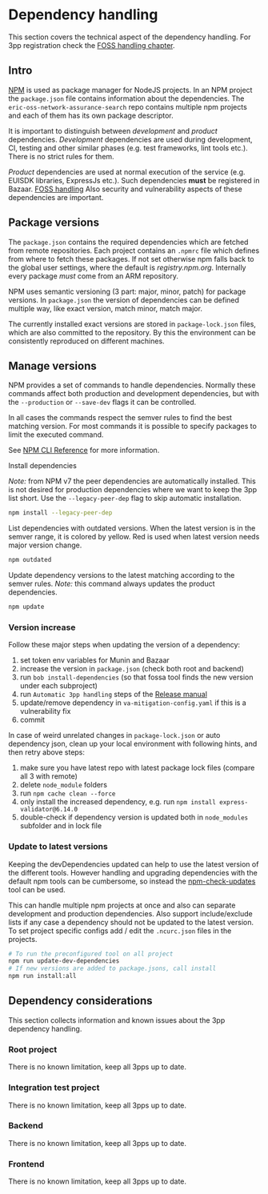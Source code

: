 # Dependency handling

This section covers the technical aspect of the dependency handling.
For 3pp registration check the [FOSS handling chapter](release-manual.md#foss-handling).

## Intro

[NPM](https://docs.npmjs.com/cli/v7/commands/npm) is used as package manager for NodeJS projects.
In an NPM project the `package.json` file contains information about the dependencies.
The `eric-oss-network-assurance-search` repo contains multiple npm projects and each of them has its own
package descriptor.

It is important to distinguish between _development_ and _product_ dependencies. _Development_
dependencies are used during development, CI, testing and other similar phases (e.g. test frameworks,
lint tools etc.). There is no strict rules for them.

_Product_ dependencies are used at normal execution of the service (e.g. EUISDK libraries, ExpressJs
etc.). Such dependencies **must** be registered in Bazaar. [FOSS handling](release-manual.md#foss-handling)
Also security and vulnerability aspects of these dependencies are important.

## Package versions

The `package.json` contains the required dependencies which are fetched from remote repositories.
Each project contains an `.npmrc` file which defines from where to fetch these packages. If not set
otherwise npm falls back to the global user settings, where the default is _registry.npm.org_.
Internally every package _must_ come from an ARM repository.

NPM uses semantic versioning (3 part: major, minor, patch) for package versions. In `package.json` the
version of dependencies can be defined multiple way, like exact version, match minor, match major.

The currently installed exact versions are stored in `package-lock.json` files, which are also
committed to the repository. By this the environment can be consistently reproduced on different
machines.

## Manage versions

NPM provides a set of commands to handle dependencies. Normally these commands affect both
production and development dependencies, but with the `--production` or `--save-dev` flags it
can be controlled.

In all cases the commands respect the semver rules to find the best matching version.
For most commands it is possible to specify packages to limit the executed command.

See [NPM CLI Reference](https://docs.npmjs.com/cli/v7/commands/npm) for more information.

Install dependencies

_Note:_ from NPM v7 the peer dependencies are automatically installed. This is not desired for
production dependencies where we want to keep the 3pp list short. Use the `--legacy-peer-dep` flag
to skip automatic installation.

```bash
npm install --legacy-peer-dep
```

List dependencies with outdated versions.
When the latest version is in the semver range, it is colored by yellow.
Red is used when latest version needs major version change.

```bash
npm outdated
```

Update dependency versions to the latest matching according to the semver rules. _Note:_ this command
always updates the product dependencies.

```bash
npm update
```

### Version increase

Follow these major steps when updating the version of a dependency:

1. set token env variables for Munin and Bazaar
2. increase the version in `package.json` (check both root and backend)
3. run `bob install-dependencies` (so that fossa tool finds the new version under each subproject)
4. run `Automatic 3pp handling` steps of the [Release manual](release-manual.md)
5. update/remove dependency in `va-mitigation-config.yaml` if this is a vulnerability fix
6. commit

In case of weird unrelated changes in `package-lock.json` or auto dependency json,
clean up your local environment with following hints, and then retry above steps:

1. make sure you have latest repo with latest package lock files (compare all 3 with remote)
2. delete `node_module` folders
3. run `npm cache clean --force`
4. only install the increased dependency, e.g. run `npm install express-validator@6.14.0`
5. double-check if dependency version is updated both in `node_modules` subfolder and in lock file

### Update to latest versions

Keeping the devDependencies updated can help to use the latest version of the different tools.
However handling and upgrading dependencies with the default npm tools can be cumbersome,
so instead the [npm-check-updates](https://www.npmjs.com/package/npm-check-updates) tool can be used.

This can handle multiple npm projects at once and also can separate development and production
dependencies. Also support include/exclude lists if any case a dependency should not be updated to
the latest version.
To set project specific configs add / edit the `.ncurc.json` files in the projects.

```bash
# To run the preconfigured tool on all project
npm run update-dev-dependencies
# If new versions are added to package.jsons, call install
npm run install:all
```

## Dependency considerations

This section collects information and known issues about the 3pp dependency handling.

### Root project

There is no known limitation, keep all 3pps up to date.

### Integration test project

There is no known limitation, keep all 3pps up to date.

### Backend

There is no known limitation, keep all 3pps up to date.

### Frontend

There is no known limitation, keep all 3pps up to date.
